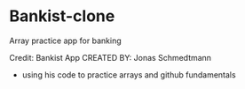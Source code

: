 # Bankist-clone

Array practice app for banking

Credit: Bankist App
CREATED BY: Jonas Schmedtmann

- using his code to practice arrays and github fundamentals
